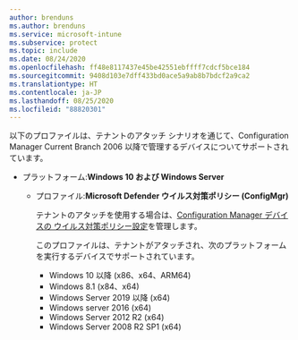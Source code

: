 ```yaml
---
author: brenduns
ms.author: brenduns
ms.service: microsoft-intune
ms.subservice: protect
ms.topic: include
ms.date: 08/24/2020
ms.openlocfilehash: ff48e8117437e45be42551ebffff7cdcf5bce184
ms.sourcegitcommit: 9408d103e7dff433bd0ace5a9ab8b7bdcf2a9ca2
ms.translationtype: HT
ms.contentlocale: ja-JP
ms.lasthandoff: 08/25/2020
ms.locfileid: "88820301"
---
```

<!--Don't apply H2/H3 in this include file since they are context driven by article-->
以下のプロファイルは、テナントのアタッチ シナリオを通じて、Configuration Manager Current Branch 2006 以降で管理するデバイスについてサポートされています。
<!--The following profiles are supported for devices you manage with Configuration Manager Technical Preview 2007 or later, through the tenant attach scenario:-->

- プラットフォーム:**Windows 10 および Windows Server**

  - プロファイル:**Microsoft Defender ウイルス対策ポリシー (ConfigMgr)**
  
    テナントのアタッチを使用する場合は、[Configuration Manager デバイスの ウイルス対策ポリシー設定](../../protect/antivirus-microsoft-defender-settings-windows-tenant-attach.md)を管理します。

    このプロファイルは、テナントがアタッチされ、次のプラットフォームを実行するデバイスでサポートされています。
    - Windows 10 以降 (x86、x64、ARM64)
    - Windows 8.1 (x84、x64)
    - Windows Server 2019 以降 (x64)
    - Windows server 2016 (x64)
    - Windows Server 2012 R2 (x64)
    - Windows Server 2008 R2 SP1 (x64)
